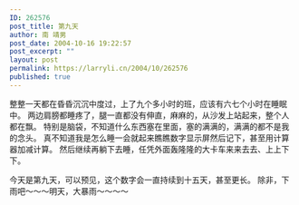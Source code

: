 ```yaml
---
ID: 262576
post_title: 第九天
author: 南 靖男
post_date: 2004-10-16 19:22:57
post_excerpt: ""
layout: post
permalink: https://larryli.cn/2004/10/262576
published: true
---
```

整整一天都在昏昏沉沉中度过，上了九个多小时的班，应该有六七个小时在睡眠中。
两边肩膀都睡疼了，腿一直都没有伸直，麻麻的，从沙发上站起来，整个人都在飘。
特别是脑袋，不知道什么东西塞在里面，塞的满满的，满满的都不是我的念头。
真不知道我是怎么睡一会就起来瞧瞧数字显示屏然后记下，甚至用计算器加减计算。
然后继续再躺下去睡，任凭外面轰隆隆的大卡车来来去去、上上下下。

今天是第九天，可以预见，这个数字会一直持续到十五天，甚至更长。
除非，下雨吧～～～明天，大暴雨～～～～